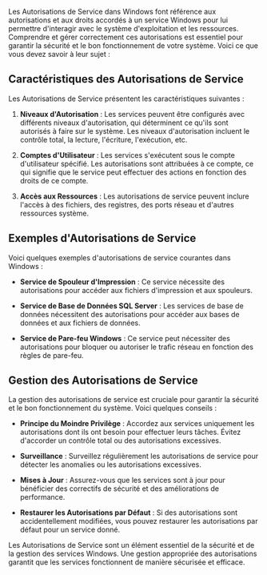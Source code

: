 
Les Autorisations de Service dans Windows font référence aux autorisations et aux droits accordés à un service Windows pour lui permettre d'interagir avec le système d'exploitation et les ressources. Comprendre et gérer correctement ces autorisations est essentiel pour garantir la sécurité et le bon fonctionnement de votre système. Voici ce que vous devez savoir à leur sujet :

## Caractéristiques des Autorisations de Service

Les Autorisations de Service présentent les caractéristiques suivantes :

1. **Niveaux d'Autorisation** : Les services peuvent être configurés avec différents niveaux d'autorisation, qui déterminent ce qu'ils sont autorisés à faire sur le système. Les niveaux d'autorisation incluent le contrôle total, la lecture, l'écriture, l'exécution, etc.

2. **Comptes d'Utilisateur** : Les services s'exécutent sous le compte d'utilisateur spécifié. Les autorisations sont attribuées à ce compte, ce qui signifie que le service peut effectuer des actions en fonction des droits de ce compte.

3. **Accès aux Ressources** : Les autorisations de service peuvent inclure l'accès à des fichiers, des registres, des ports réseau et d'autres ressources système.

## Exemples d'Autorisations de Service

Voici quelques exemples d'autorisations de service courantes dans Windows :

- **Service de Spouleur d'Impression** : Ce service nécessite des autorisations pour accéder aux fichiers d'impression et aux spouleurs.

- **Service de Base de Données SQL Server** : Les services de base de données nécessitent des autorisations pour accéder aux bases de données et aux fichiers de données.

- **Service de Pare-feu Windows** : Ce service peut nécessiter des autorisations pour bloquer ou autoriser le trafic réseau en fonction des règles de pare-feu.

## Gestion des Autorisations de Service

La gestion des autorisations de service est cruciale pour garantir la sécurité et le bon fonctionnement du système. Voici quelques conseils :

- **Principe du Moindre Privilège** : Accordez aux services uniquement les autorisations dont ils ont besoin pour effectuer leurs tâches. Évitez d'accorder un contrôle total ou des autorisations excessives.

- **Surveillance** : Surveillez régulièrement les autorisations de service pour détecter les anomalies ou les autorisations excessives.

- **Mises à Jour** : Assurez-vous que les services sont à jour pour bénéficier des correctifs de sécurité et des améliorations de performance.

- **Restaurer les Autorisations par Défaut** : Si des autorisations sont accidentellement modifiées, vous pouvez restaurer les autorisations par défaut pour un service donné.

Les Autorisations de Service sont un élément essentiel de la sécurité et de la gestion des services Windows. Une gestion appropriée des autorisations garantit que les services fonctionnent de manière sécurisée et efficace.

